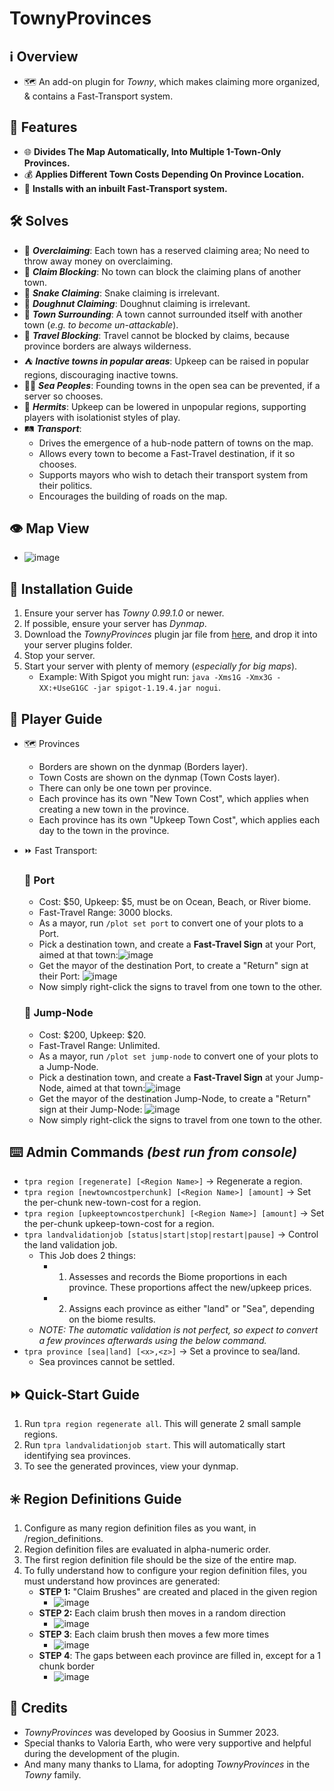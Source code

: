 # TownyProvinces

## :information_source: Overview
- :world_map: An add-on plugin for *Towny*, which makes claiming more organized, & contains a Fast-Transport system.
  
## :gift: Features
- :globe_with_meridians: **Divides The Map Automatically, Into Multiple 1-Town-Only Provinces.**
- :moneybag: **Applies Different Town Costs Depending On Province Location.**
- :bullettrain_front: **Installs with an inbuilt Fast-Transport system.**

## :hammer_and_wrench: Solves
- :money_with_wings: ***Overclaiming***: Each town has a reserved claiming area; No need to throw away money on overclaiming.
- :no_entry_sign: ***Claim Blocking***: No town can block the claiming plans of another town.
- :snake: ***Snake Claiming***: Snake claiming is irrelevant.
- :doughnut: ***Doughnut Claiming***: Doughnut claiming is irrelevant.
- :hamburger: ***Town Surrounding***: A town cannot surrounded itself with another town (*e.g. to become un-attackable*).
- :no_pedestrians: ***Travel Blocking***: Travel cannot be blocked by claims, because province borders are always wilderness.
- :tent: ***Inactive towns in popular areas***: Upkeep can be raised in popular regions, discouraging inactive towns.
- :merman: ***Sea Peoples***: Founding towns in the open sea can be prevented, if a server so chooses.
- :santa: ***Hermits***: Upkeep can be lowered in unpopular regions, supporting players with isolationist styles of play.
- :railway_track: ***Transport***:
    - Drives the emergence of a hub-node pattern of towns on the map.
    - Allows every town to become a Fast-Travel destination, if it so chooses.
    - Supports mayors who wish to detach their transport system from their politics.
    - Encourages the building of roads on the map.
    
## :eye: Map View
- ![image](https://github.com/TownyAdvanced/TownyProvinces/assets/50219223/b0778012-7023-4372-b599-b5de6a336d4f)

## :floppy_disk: Installation Guide
1. Ensure your server has *Towny 0.99.1.0* or newer.
2. If possible, ensure your server has *Dynmap*.
3. Download the *TownyProvinces* plugin jar file from [here](https://github.com/TownyAdvanced/TownyProvinces/releases), and drop it into your server plugins folder.
4. Stop your server.
5. Start your server with plenty of memory (*especially for big maps*).
   - Example: With Spigot you might run: `java -Xms1G -Xmx3G -XX:+UseG1GC -jar spigot-1.19.4.jar nogui`.

## :football: Player Guide
- :world_map: Provinces
  - Borders are shown on the dynmap (Borders layer).
  - Town Costs are shown on the dynmap (Town Costs layer).
  - There can only be one town per province.
  - Each province has its own "New Town Cost", which applies when creating a new town in the province.
  - Each province has its own "Upkeep Town Cost", which applies each day to the town in the province.

- :fast_forward: Fast Transport:
  ### :ship: Port
    - Cost: $50, Upkeep: $5, must be on Ocean, Beach, or River biome.
    - Fast-Travel Range: 3000 blocks.
    - As a mayor, run `/plot set port` to convert one of your plots to a Port.
    - Pick a destination town, and create a **Fast-Travel Sign** at your Port, aimed at that town:![image](https://github.com/TownyAdvanced/TownyProvinces/assets/50219223/541b2b53-6501-401c-a46a-1bb493ed6e27)
    - Get the mayor of the destination Port, to create a "Return" sign at their Port: ![image](https://github.com/TownyAdvanced/TownyProvinces/assets/50219223/91f52a8e-b027-4441-9d25-895d64a9ac02)
    - Now simply right-click the signs to travel from one town to the other.
  ### :rocket: Jump-Node
    - Cost: $200, Upkeep: $20.
    - Fast-Travel Range: Unlimited.
    - As a mayor, run `/plot set jump-node` to convert one of your plots to a Jump-Node.
    - Pick a destination town, and create a **Fast-Travel Sign** at your Jump-Node, aimed at that town:![image](https://github.com/TownyAdvanced/TownyProvinces/assets/50219223/541b2b53-6501-401c-a46a-1bb493ed6e27)
    - Get the mayor of the destination Jump-Node, to create a "Return" sign at their Jump-Node: ![image](https://github.com/TownyAdvanced/TownyProvinces/assets/50219223/91f52a8e-b027-4441-9d25-895d64a9ac02)
    - Now simply right-click the signs to travel from one town to the other.

## :keyboard: Admin Commands *(best run from console)*
- `tpra region [regenerate] [<Region Name>]` -> Regenerate a region.
- `tpra region [newtowncostperchunk] [<Region Name>] [amount]` -> Set the per-chunk new-town-cost for a region.
- `tpra region [upkeeptowncostperchunk] [<Region Name>] [amount]` -> Set the per-chunk upkeep-town-cost for a region.
- `tpra landvalidationjob [status|start|stop|restart|pause]` -> Control the land validation job.
  - This Job does 2 things:
    - 1. Assesses and records the Biome proportions in each province. These proportions affect the new/upkeep prices.
    - 2. Assigns each province as either "land" or "Sea", depending on the biome results.
  - *NOTE: The automatic validation is not perfect, so expect to convert a few provinces afterwards using the below command.* 
- `tpra province [sea|land] [<x>,<z>]` -> Set a province to sea/land.
  - Sea provinces cannot be settled.
 
## :fast_forward: Quick-Start Guide
1. Run `tpra region regenerate all`. This will generate 2 small sample regions.
2. Run `tpra landvalidationjob start`. This will automatically start identifying sea provinces.
3. To see the generated provinces, view your dynmap. 

## :eight_spoked_asterisk: Region Definitions Guide
1. Configure as many region definition files as you want, in /region_definitions.
2. Region definition files are evaluated in alpha-numeric order.
3. The first region definition file should be the size of the entire map.
4. To fully understand how to configure your region definition files, you must understand how provinces are generated:
   * **STEP 1:** "Claim Brushes" are created and placed in the given region
     * ![image](https://github.com/TownyAdvanced/TownyProvinces/assets/50219223/1770c063-8cc2-453e-9b91-e169fd0bb5d5)
   * **STEP 2:** Each claim brush then moves in a random direction
     * ![image](https://github.com/TownyAdvanced/TownyProvinces/assets/50219223/ad00cc6e-573f-421e-80b7-0e8430e4065e)
   * **STEP 3**: Each claim brush then moves a few more times
     * ![image](https://github.com/TownyAdvanced/TownyProvinces/assets/50219223/ee7871f0-6c55-4050-beb7-10dd69b45306)
   * **STEP 4**: The gaps between each province are filled in, except for a 1 chunk border
     * ![image](https://github.com/TownyAdvanced/TownyProvinces/assets/50219223/570039a4-7a5b-4280-ad32-debc0f1110db)

## :scroll: Credits
- *TownyProvinces* was developed by Goosius in Summer 2023.
- Special thanks to Valoria Earth, who were very supportive and helpful during the development of the plugin.
- And many many thanks to Llama, for adopting *TownyProvinces* in the *Towny* family.


